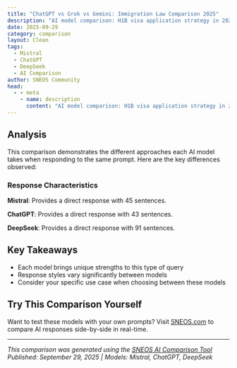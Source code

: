 ```yaml
---
title: "ChatGPT vs Grok vs Gemini: Immigration Law Comparison 2025"
description: "AI model comparison: H1B visa application strategy in 2025 - what's changed and how to maximize chances..."
date: 2025-09-29
category: comparison
layout: Clean
tags:
  - Mistral
  - ChatGPT
  - DeepSeek
  - AI Comparison
author: SNEOS Community
head:
  - - meta
    - name: description
      content: "AI model comparison: H1B visa application strategy in 2025 - what's changed and how to maximize chances..."
---
```


<ChatComparison
  title="ChatGPT vs Grok vs Gemini: Immigration Law Comparison 2025"
  prompt="H1B visa application strategy in 2025 - what's changed and how to maximize chances"
  :responses='{
    "Mistral": "Predicting specific changes to the H1B visa application process in 2025 involves some speculation, as policies and regulations can evolve based on political, economic, and administrative factors. However, based on recent trends and potential developments, here are some strategies and considerations to maximize your chances of securing an H1B visa:\n\n### Potential Changes by 2025\n1. **Electronic Registration System**: The U.S. Citizenship and Immigration Services (USCIS) has already implemented an electronic registration system for the H1B lottery. This system is likely to continue and may be further refined.\n2. **Wage-Based Selection**: There has been discussion about moving to a wage-based selection process, where higher-wage positions are prioritized. This could be implemented to ensure that H1B visas are used for high-skilled, high-wage positions.\n3. **Increased Scrutiny**: Expect continued or increased scrutiny on applications, particularly in terms of job descriptions, wage levels, and employer qualifications.\n4. **Technological Advancements**: The use of AI and machine learning in the application process could become more prevalent, potentially affecting how applications are reviewed and selected.\n5. **Policy Shifts**: Changes in immigration policy, influenced by political climate and economic conditions, could impact the number of visas available and the criteria for selection.\n\n### Strategies to Maximize Chances\n1. **Early Preparation**: Start preparing your application well in advance. Gather all necessary documents, including educational certificates, work experience letters, and any other required documentation.\n2. **High-Wage Positions**: If the wage-based selection process is implemented, aim for positions that offer higher wages. This could increase your chances of being selected.\n3. **Strong Job Description**: Ensure that the job description is detailed and clearly outlines the specialized nature of the role. This can help in demonstrating that the position qualifies for an H1B visa.\n4. **Employer Qualifications**: Work with employers who have a strong track record of successfully sponsoring H1B visas. Employers with a history of compliance and successful applications are more likely to be trusted by USCIS.\n5. **Legal Consultation**: Consult with an experienced immigration attorney who can guide you through the process, ensure all documents are in order, and help you navigate any changes in the application process.\n6. **Electronic Registration**: Be prepared for the electronic registration process. Ensure that your employer is registered and ready to submit your application as soon as the registration period opens.\n7. **Stay Informed**: Keep up-to-date with any changes in the H1B visa process. Follow updates from USCIS and other relevant sources to stay informed about new regulations or requirements.\n8. **Alternative Visas**: Consider alternative visa options if the H1B visa process becomes too competitive or restrictive. Other visas like the L1, O1, or EB visas might be suitable depending on your qualifications and circumstances.\n\n### Additional Tips\n- **Networking**: Build a strong professional network. Connections within your industry can provide valuable insights and opportunities.\n- **Continuous Learning**: Keep updating your skills and qualifications. Additional certifications or advanced degrees can strengthen your application.\n- **Documentation**: Maintain meticulous records of all your qualifications, work experience, and any other relevant information. This will help in providing comprehensive and accurate documentation during the application process.\n\nBy staying informed, preparing thoroughly, and leveraging the right strategies, you can maximize your chances of securing an H1B visa in 2025.",
    "ChatGPT": "As of 2025, the H-1B visa application process continues to be highly competitive and evolving. Here\u2019s an overview of the key changes and strategies to maximize your chances of securing an H-1B visa:\n\n### What\u2019s Changed in 2025 H-1B Visa Process\n\n1. **Electronic Registration and Lottery Process**  \n   The electronic registration system, introduced in recent years, remains in place. Employers must register potential applicants online during a designated registration period before submitting full petitions if selected in the lottery. This step streamlines the process but also means timely registration is critical.\n\n2. **Increased Scrutiny and Requests for Evidence (RFEs)**  \n   USCIS continues to closely scrutinize H-1B petitions, especially regarding specialty occupation requirements and employer-employee relationships. Expect a higher likelihood of RFEs and prepare thorough documentation upfront.\n\n3. **Wage Level Considerations**  \n   USCIS has enhanced efforts to ensure that beneficiaries are paid at appropriate prevailing wage levels. Employers offering wages below the standard may face more RFEs or denials.\n\n4. **Cap-Exempt Petitions and Exemptions**  \n   No major changes in cap-exempt categories, but employers affiliated with universities, nonprofit research organizations, or government research entities remain exempt from the H-1B cap and may file anytime.\n\n5. **Processing Times and Premium Processing**  \n   Premium processing remains available but watch for any USCIS temporary suspensions or delays, which can impact timelines.\n\n### Strategies to Maximize H-1B Application Success in 2025\n\n1. **Early and Accurate Electronic Registration**  \n   - Ensure your employer registers you during the earliest possible window.  \n   - Double-check all information for accuracy to avoid automatic disqualification.\n\n2. **Cap-Exempt Opportunities**  \n   - Explore whether you qualify through cap-exempt employers (universities, research institutes).  \n   - Consider pursuing a position with such organizations to avoid lottery uncertainty.\n\n3. **Strong Specialty Occupation Documentation**  \n   - Prepare detailed job descriptions showing the role requires specialized knowledge.  \n   - Leverage expert opinions or industry standards to justify the specialty occupation criteria.\n\n4. **Present a Strong Employer-Employee Relationship**  \n   - If working through third-party clients, clearly document supervision, control, and work location to satisfy USCIS requirements.\n\n5. **Ensure Compliance with Wage Levels**  \n   - Confirm the employer is paying at or above the prevailing wage for the occupation and location.\n\n6. **Consider Advanced Degrees**  \n   - If eligible for the advanced degree exemption (master\u2019s cap), highlight educational qualifications clearly in the petition.\n\n7. **Work with Experienced Immigration Counsel**  \n   - An experienced attorney can help draft petitions, prepare for RFEs, and navigate complex issues.\n\n8. **Backup Plans**  \n   - Prepare alternatives such as Optional Practical Training (OPT) extension (if eligible), cap-exempt H-1B petitions, or other visa types (O-1, L-1).\n\n9. **Stay Updated on USCIS Policies**  \n   - USCIS policies can change; regularly check their website and consult legal advice for latest instructions.\n\n### Summary\n\n- Register early and accurately in the H-1B lottery system.  \n- Target cap-exempt employers if possible.  \n- Support your petition with strong specialty occupation evidence and wage compliance.  \n- Work closely with immigration counsel.  \n- Have backup visa strategies ready.\n\nIf you want, I can also help you with a timeline checklist or sample documentation tips. Would you like that?",
    "DeepSeek": "Of course. This is a critical topic, and while the core of the H-1B process remains, the landscape for 2025 is defined by significant proposed reforms and lessons from the 2024 lottery. Here\u2019s a breakdown of what\u0027s changed and a strategic guide to maximize your chances.\n\n### Executive Summary: The Big Shifts for 2025\n\nThe most important changes revolve around **fraud prevention, fairness for individuals, and a clear move towards a \u0022one-person, one-chance\u0022 lottery system.** While some rules are proposed and not yet final, you must prepare as if they will be in effect.\n\n---\n\n### Part 1: What\u0027s Changed \u2013 Key Updates for the 2025 H-1B Season\n\n#### 1. The End of Multiple Registrations (The Biggest Change)\n*   **The Old System (Pre-2024):** A single person could have multiple companies register them for the lottery, drastically increasing their odds. This led to widespread abuse, with some individuals having dozens of entries.\n*   **The New System (Effective for the 2025 Cap):** USCIS has finalized a rule to **conduct the lottery by unique beneficiary (person)**, not by registration.\n    *   **How it works:** If you have registrations from 1, 2, or 10 different prospective employers, you will only be entered into the lottery **once**. If your name is selected, *all* employers who registered you will be notified and can then file a petition on your behalf.\n    *   **Goal:** To level the playing field and ensure that each individual, regardless of how many job offers they have, has an equal chance in the lottery.\n\n#### 2. Increased Scrutiny and Fraud Prevention\nUSCIS is cracking down hard. They are now:\n*   **Conducting more site visits** (FDI - Fraud Detection and National Security visits) to verify information.\n*   **Aggressively denying or revoking petitions** where the \u0022employer-employee relationship\u0022 is not clearly established, especially for third-party placements.\n*   **Issuing Requests for Evidence (RFEs) and Denials** focused on:\n    *   **Specialty Occupation:** Proving the role truly requires a bachelor\u0027s degree in a specific field.\n    *   **Beneficiary Qualifications:** Ensuring your degree and experience exactly match the job requirements.\n    *   **Third-Party Worksites:** Providing detailed contracts, itineraries, and proof of control.\n\n#### 3. Higher Fees (Proposed)\nThe U.S. government has proposed a substantial increase in filing fees. While not yet finalized, be prepared for this financial impact.\n*   The H-1B registration fee is expected to remain $10.\n*   The H-1B petition filing fee (I-129) could see a significant jump.\n*   A new \u0022Asylum Program Fee\u0022 may be added for employers.\n\n#### 4. Streamlining and Modernization (Proposed Benefits)\nSome proposed changes are positive and aim to reduce bureaucracy:\n*   **Automatic Extensions for Renewals:** A proposal to automatically extend H-1B status (and work authorization) for petitioners with timely filed renewals, avoiding gaps in employment.\n*   **Cap-Exempt Filings for Non-Profits:** Clarifying and expanding which entities (like non-profit research organizations affiliated with a university) are exempt from the cap.\n*   **Enhanced Premium Processing:** Continued expansion of 15-calendar-day premium processing for various petition types.\n\n---\n\n### Part 2: How to Maximize Your Chances in 2025\n\nGiven these changes, your strategy must adapt. The focus shifts from \u0022gaming the system\u0022 to \u0022building the strongest possible case.\u0022\n\n#### For the Employee (Beneficiary)\n\n1.  **Secure a Genuine Job Offer with a Legitimate Employer.**\n    *   The new lottery system means having multiple \u0022fake\u0022 or \u0022speculative\u0022 registrations is worthless. Focus on finding a **bona fide employer** who has a real, immediate need for your skills.\n    *   **Target Cap-Exempt Employers:** Universities, non-profit research labs, and government research organizations are not subject to the H-1B lottery. If you secure a job with them, you can file an H-1B petition at any time of the year.\n\n2.  **Ensure Your Qualifications Are Air-Tight.**\n    *   **Degree Match:** Your bachelor\u0027s (or higher) degree should be directly related to the proposed job. A degree in Marketing for a Software Engineer role will face heavy scrutiny.\n    *   **Evaluate Experience:** If you use experience as a substitute for a degree (usually 3 years of professional experience for 1 year of college), ensure it is well-documented with letters from previous employers, detailed project lists, and expert opinions.\n\n3.  **Start the Process EARLY with Your Employer.**\n    *   The registration period is typically in March. Start conversations with your employer in **January or February**.\n    *   This gives the company\u0027s legal team enough time to understand your background, draft the job description, and prepare the registration accurately.\n\n4.  **Be Transparent About Other Offers.**\n    *   Under the new system, you must be honest with all potential employers if you have multiple registrations. Lying about it can lead to the denial of *all* your petitions if discovered.\n\n#### For the Employer (Petitioner)\n\n1.  **Develop a Robust H-1B Strategy.**\n    *   Don\u0027t wait for March. Identify potential candidates early.\n    *   **Vet Candidates Thoroughly:** Ensure their degree and experience are a perfect fit for the role to avoid RFEs.\n\n2.  **Invest in a Strong, Detailed Petition.**\n    *   **The Job Description is Key:** Write a detailed description that clearly explains why the role is complex and requires a specific bachelor\u0027s degree or higher.\n    *   **Prepare for RFEs Proactively:** Assume you will get an RFE on \u0022Specialty Occupation.\u0022 Include a detailed \u0022Specialty Occupation\u0022 memo with the initial filing, explaining how the role fits the OOH (Occupational Outlook Handbook) and DOL requirements.\n    *   **For Third-Party Placements:** This is high-risk. You MUST provide a detailed work itinerary, a signed contract with the end-client, and evidence of how you will maintain an employer-employee relationship (control over hire, fire, pay, supervise).\n\n3.  **Consider Premium Processing.**\n    *   While it doesn\u0027t increase lottery odds, it ensures you get a decision (or an RFE) quickly after selection. This allows you to address issues promptly and not be left in limbo.\n\n4.  **Budget for Higher Costs.**\n    *   Account for the proposed fee increases and the cost of potential legal fees for responding to RFEs.\n\n### The Step-by-Step Strategy for the 2025 H-1B Cycle\n\n1.  **Q4 2024 - Q1 2025: Preparation**\n    *   Employee: Finalize job offers, gather all educational documents (degree certificates, transcripts, evaluations if foreign).\n    *   Employer: Engage immigration counsel, draft precise job descriptions, begin preparing the LCA (Labor Condition Application).\n\n2.  **March 2025: Registration Window**\n    *   Employer submits the electronic registration during the designated period (typically the first few weeks of March).\n    *   Ensure all beneficiary details (name, DOB, passport) are 100% accurate.\n\n3.  **End of March 2025: Lottery Selection**\n    *   USCIS runs the lottery. Notifications are sent to myUSCIS accounts.\n    *   If selected, the clock starts ticking.\n\n4.  **April 1 - June 30, 2025: Petition Filing**\n    *   Employers have a 90-day window to file the full, complete H-1B petition (Form I-129) with all supporting evidence.\n    *   **Do not rush and file a weak petition on April 1.** It\u0027s better to take an extra 2-3 weeks to build an iron-clad case.\n\n### Final Word\n\nThe H-1B landscape is becoming less of a pure numbers game and more of a test of the legitimacy and strength of the employer-employee relationship and the candidate\u0027s qualifications. **Your best strategy is to partner with a reputable employer and build the most credible, well-documented petition possible.**\n\n\u003E **Disclaimer:** This information is for strategic guidance only and does not constitute legal advice. Immigration laws and policies are complex and change frequently. Always consult with a qualified immigration attorney for your specific situation."
  }'
  published-date="15:04"
/>

## Analysis

This comparison demonstrates the different approaches each AI model takes when responding to the same prompt. Here are the key differences observed:

### Response Characteristics

**Mistral**: Provides a direct response with 45 sentences. 

**ChatGPT**: Provides a direct response with 43 sentences. 

**DeepSeek**: Provides a direct response with 91 sentences. 

## Key Takeaways

- Each model brings unique strengths to this type of query
- Response styles vary significantly between models
- Consider your specific use case when choosing between these models

## Try This Comparison Yourself

Want to test these models with your own prompts? Visit [SNEOS.com](https://sneos.com) to compare AI responses side-by-side in real-time.

---

*This comparison was generated using the [SNEOS AI Comparison Tool](https://sneos.com)*
*Published: September 29, 2025 | Models: Mistral, ChatGPT, DeepSeek*
